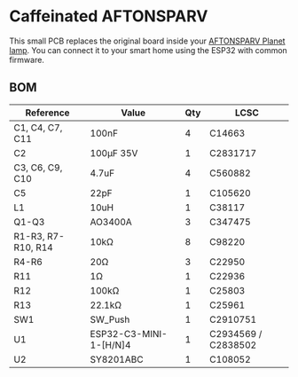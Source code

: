 # Caffeinated AFTONSPARV

This small PCB replaces the original board inside your [AFTONSPARV Planet lamp](https://www.ikea.com/us/en/p/aftonsparv-led-decorative-light-planet-shape-multicolor-20559209/).
You can connect it to your smart home using the ESP32 with common firmware.

## BOM
| Reference         | Value                  | Qty | LCSC                |
| ----------------- | ---------------------- | --- | ------------------- |
|C1, C4, C7, C11    | 100nF                  | 4   | C14663              |
|C2                 | 100µF 35V              | 1   | C2831717            |
|C3, C6, C9, C10    | 4.7uF                  | 4   | C560882             |
|C5                 | 22pF                   | 1   | C105620             |
|L1                 | 10uH                   | 1   | C38117              |
|Q1-Q3              | AO3400A                | 3   | C347475             |
|R1-R3, R7-R10, R14 | 10kΩ                   | 8   | C98220              |
|R4-R6              | 20Ω                    | 3   | C22950              |
|R11                | 1Ω                     | 1   | C22936              |
|R12                | 100kΩ                  | 1   | C25803              |
|R13                | 22.1kΩ                 | 1   | C25961              |
|SW1                | SW_Push                | 1   | C2910751            |
|U1                 | ESP32-C3-MINI-1-[H/N]4 | 1   | C2934569 / C2838502 |
|U2                 | SY8201ABC              | 1   | C108052             |

